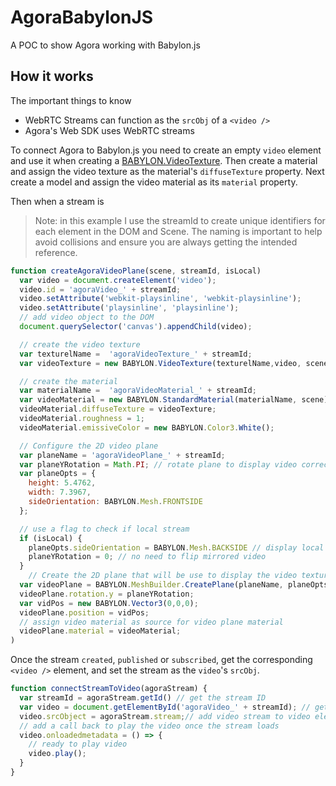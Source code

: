 # AgoraBabylonJS
A POC to show Agora working with Babylon.js

## How it works ##
The important things to know
* WebRTC Streams can function as the `srcObj` of a `<video />` 
* Agora's Web SDK uses WebRTC streams

To connect Agora to Babylon.js you need to create an empty `video` element and use it when creating a [BABYLON.VideoTexture](https://doc.babylonjs.com/api/classes/babylon.videotexture). Then create a material and assign the video texture as the material's `diffuseTexture` property. Next create a model and assign the video material as its `material` property. 

Then when a stream is 

> Note: in this example I use the streamId to create unique identifiers for each element in the DOM and Scene. The naming is important to help avoid collisions and ensure you are always getting the intended reference. 

```javascript
function createAgoraVideoPlane(scene, streamId, isLocal)
  var video = document.createElement('video');
  video.id = 'agoraVideo_' + streamId;
  video.setAttribute('webkit-playsinline', 'webkit-playsinline');
  video.setAttribute('playsinline', 'playsinline');
  // add video object to the DOM 
  document.querySelector('canvas').appendChild(video);

  // create the video texture
  var texturelName =  'agoraVideoTexture_' + streamId;
  var videoTexture = new BABYLON.VideoTexture(texturelName,video, scene, false, false);

  // create the material  
  var materialName =  'agoraVideoMaterial_' + streamId;
  var videoMaterial = new BABYLON.StandardMaterial(materialName, scene);  // set video texture as the src of the video material diffuse
  videoMaterial.diffuseTexture = videoTexture;
  videoMaterial.roughness = 1;
  videoMaterial.emissiveColor = new BABYLON.Color3.White();

  // Configure the 2D video plane
  var planeName = 'agoraVideoPlane_' + streamId;
  var planeYRotation = Math.PI; // rotate plane to display video correctly
  var planeOpts = {
    height: 5.4762, 
    width: 7.3967, 
    sideOrientation: BABYLON.Mesh.FRONTSIDE
  };  

  // use a flag to check if local stream
  if (isLocal) {
    planeOpts.sideOrientation = BABYLON.Mesh.BACKSIDE // display local video mirrored 
    planeYRotation = 0; // no need to flip mirrored video 
  }
    // Create the 2D plane that will be use to display the video texture
  var videoPlane = BABYLON.MeshBuilder.CreatePlane(planeName, planeOpts, scene);
  videoPlane.rotation.y = planeYRotation;
  var vidPos = new BABYLON.Vector3(0,0,0);
  videoPlane.position = vidPos;
  // assign video material as source for video plane material
  videoPlane.material = videoMaterial;
)
```
Once the stream `created`, `published` or `subscribed`,  get the corresponding `<video />` element, and set the stream as the `video`'s `srcObj`. 

```javascript
function connectStreamToVideo(agoraStream) {
  var streamId = agoraStream.getId() // get the stream ID
  var video = document.getElementById('agoraVideo_' + streamId); // get the video element
  video.srcObject = agoraStream.stream;// add video stream to video element as source
  // add a call back to play the video once the stream loads
  video.onloadedmetadata = () => {
    // ready to play video
    video.play();
  }
}
```
